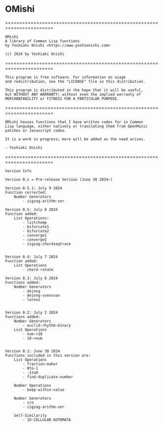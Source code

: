 # OMishi
=======================================================================

    OMishi
    A library of Common Lisp functions
    by Yoshiaki Onishi <https://www.yoshionishi.com>

    (c) 2024 by Yoshiaki Onishi

=======================================================================

    This program is free software. For information on usage 
    and redistribution, see the "LICENSE" file in this distribution.

    This program is distributed in the hope that it will be useful,
    but WITHOUT ANY WARRANTY; without even the implied warranty of
    MERCHANTABILITY or FITNESS FOR A PARTICULAR PURPOSE. 

=======================================================================

    OMishi houses functions that I have written codes for in Common
    Lisp language, either natively or translating them from OpenMusic
    patches or Javascript codes. 
    
    It is a work in progress; more will be added as the need arises.

    - Yoshiaki Onishi
    
=======================================================================

    Version Info

    Version 0.x = Pre-release Version (June 30 2024~)

    Version 0.5.1: July 9 2024
    Function corrected:
        Number Generators
            - zigzag-arithm-ser

    Version 0.5: July 8 2024
    Function added:
        List Operations:
            - listchomp
            - bifurcate1
            - bifurcate2
            - converge1
            - converge2
            - zigzag-chordseqtrace


    Version 0.4: July 7 2024
    Function added:
        List Operations
            - chord-rotate

    Version 0.3: July 6 2024
    Functions added:
        Number Generators
            - dejong
            - dejong-svensson
            - lorenz


    Version 0.2: July 2 2024
    Functions added:
        Number Generators
            - euclid-rhythm-binary
        List Operations
            - num->10
            - 10->num


    Version 0.1: June 30 2024 
    Functions included in this version are:
        List Operations
            - fraction-maker
            - 0to-1
            - -1to0
            - find-duplicate-number

        Number Operations
            - keep-within-value
        
        Number Generators
            - srn
            - zigzag-arithm-ser

        Self-Similarity
            - 1D-CELLULAR-AUTOMATA

